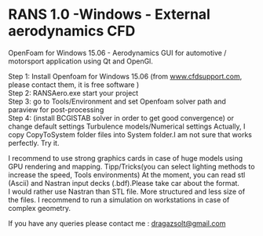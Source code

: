 # RANS 1.0 -Windows - External aerodynamics CFD 
OpenFoam for Windows 15.06 - Aerodynamics GUI for automotive / motorsport application using Qt and OpenGl.  

Step 1: Install Openfoam for Windows 15.06 (from www.cfdsupport.com, please contact them, it is free software )     
Step 2: RANSAero.exe start your project  
Step 3: go to Tools/Environment and set Openfoam solver path and paraview for post-processing  
Step 4: (install BCGISTAB solver in order to get good convergence) or change default settings  Turbulence models/Numerical settings
Actually, I copy CopyToSystem folder files into System folder.I am not sure that works perfectly. Try it. 
 
I recommend to use strong graphics cards in case of huge models using GPU rendering and mapping.
Tipp/Tricks(you can select lighting methods to increase the speed, Tools environments) 
At the moment, you can read stl (Ascii) and Nastran input decks (.bdf).Please take car about the format.  
I would rather use Nastran than STL file. More structured and less size of the files. 
I recommend to run a simulation on workstations in case of complex geometry.



If you have any queries please contact me : dragazsolt@gmail.com 

